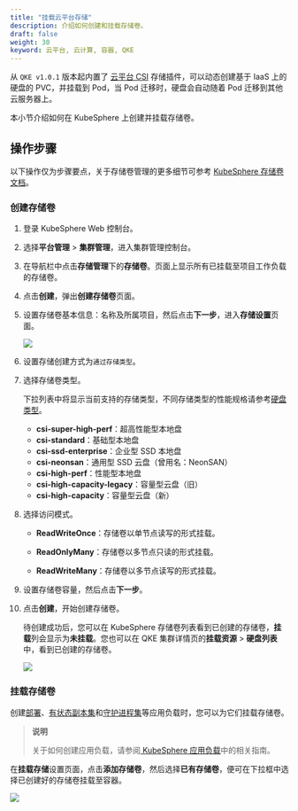 ```yaml
---
title: "挂载云平台存储"
description: 介绍如何创建和挂载存储卷。
draft: false
weight: 30
keyword: 云平台, 云计算, 容器, QKE
---
```


从 `QKE v1.0.1` 版本起内置了 [云平台 CSI](https://github.com/yunify/petaexpress-csi) 存储插件，可以动态创建基于 IaaS 上的硬盘的 PVC，并挂载到 Pod，当 Pod 迁移时，硬盘会自动随着 Pod 迁移到其他云服务器上。

本小节介绍如何在 KubeSphere 上创建并挂载存储卷。

## 操作步骤

以下操作仅为步骤要点，关于存储卷管理的更多细节可参考 [KubeSphere 存储卷文档](https://kubesphere.com.cn/docs/project-user-guide/storage/volumes/)。

### 创建存储卷

1. 登录 KubeSphere Web 控制台。

1. 选择**平台管理** > **集群管理**，进入集群管理控制台。

2. 在导航栏中点击**存储管理**下的**存储卷**。页面上显示所有已挂载至项目工作负载的存储卷。

3. 点击**创建**，弹出**创建存储卷**页面。

3. 设置存储卷基本信息：名称及所属项目，然后点击**下一步**，进入**存储设置**页面。

   ![](../../../_images/ks_volume_1.png)
   
6. 设置存储创建方式为`通过存储类型`。

7. 选择存储卷类型。

   下拉列表中将显示当前支持的存储类型，不同存储类型的性能规格请参考[硬盘类型](/storage/disk/intro/introduction/#硬盘类型)。

   - **csi-super-high-perf**：超高性能型本地盘
   - **csi-standard**：基础型本地盘
   - **csi-ssd-enterprise**：企业型 SSD 本地盘
   - **csi-neonsan**：通用型 SSD 云盘（曾用名：NeonSAN）
   - **csi-high-perf**：性能型本地盘
   - **csi-high-capacity-legacy**：容量型云盘（旧）
   - **csi-high-capacity**：容量型云盘（新）

7. 选择访问模式。

   - **ReadWriteOnce**：存储卷以单节点读写的形式挂载。

   - **ReadOnlyMany**：存储卷以多节点只读的形式挂载。

   - **ReadWriteMany**：存储卷以多节点读写的形式挂载。

8. 设置存储卷容量，然后点击**下一步**。

9. 点击**创建**，开始创建存储卷。

   待创建成功后，您可以在 KubeSphere 存储卷列表看到已创建的存储卷，**挂载**列会显示为**未挂载**。您也可以在 QKE 集群详情页的**挂载资源** > **硬盘列表**中，看到已创建的存储卷。

   ![](../../../_images/mount_resource_disk.png)

### 挂载存储卷

创建[部署](https://kubesphere.com.cn/docs/project-user-guide/application-workloads/deployments/)、[有状态副本集](https://kubesphere.com.cn/docs/project-user-guide/application-workloads/statefulsets/)和[守护进程集](https://kubesphere.com.cn/docs/project-user-guide/application-workloads/daemonsets/)等应用负载时，您可以为它们挂载存储卷。

> **说明**
>
> 关于如何创建应用负载，请参阅[ KubeSphere 应用负载](https://kubesphere.com.cn/docs/project-user-guide/application-workloads/deployments/)中的相关指南。

在**挂载存储**设置页面，点击**添加存储卷**，然后选择**已有存储卷**，便可在下拉框中选择已创建好的存储卷挂载至容器。

![](../../../_images/ks_volume_2.png)
